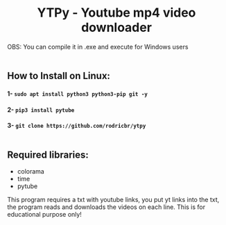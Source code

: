 <h1 align="center">YTPy - Youtube mp4 video downloader</h1>
OBS: You can compile it in .exe and execute for Windows users </br> </br>

## How to Install on Linux:

#### 1- `sudo apt install python3 python3-pip git -y`

#### 2- `pip3 install pytube`

#### 3- `git clone https://github.com/rodricbr/ytpy` </br> </br>

## Required libraries: </br>
- colorama </br>
- time </br>
- pytube </br>

This program requires a txt with youtube links, you put yt links into the txt, the program reads and downloads the videos on each line.
This is for educational purpose only!
